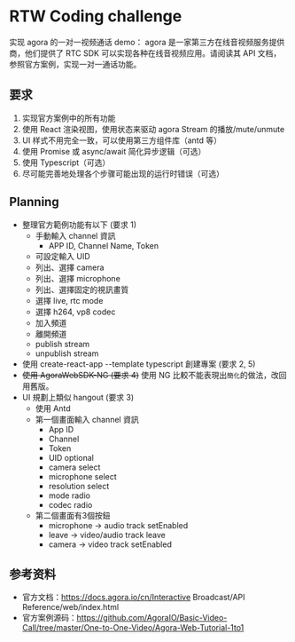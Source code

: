 # RTW Coding challenge

实现 agora 的一对一视频通话 demo： agora 是一家第三方在线音视频服务提供商，他们提供了 RTC SDK 可以实现各种在线音视频应用。请阅读其 API 文档，参照官方案例，实现一对一通话功能。

## 要求

1. 实现官方案例中的所有功能
2. 使用 React 渲染视图，使用状态来驱动 agora Stream 的播放/mute/unmute
3. UI 样式不用完全一致，可以使用第三方组件库（antd 等）
4. 使用 Promise 或 async/await 简化异步逻辑（可选）
5. 使用 Typescript（可选）
6. 尽可能完善地处理各个步骤可能出现的运行时错误（可选）

## Planning

* 整理官方範例功能有以下 (要求 1)
  * 手動輸入 channel 資訊
    * APP ID, Channel Name, Token
  * 可設定輸入 UID
  * 列出、選擇 camera
  * 列出、選擇 microphone
  * 列出、選擇固定的視訊畫質
  * 選擇 live, rtc mode
  * 選擇 h264, vp8 codec
  * 加入頻道
  * 離開頻道
  * publish stream
  * unpublish stream
* 使用 create-react-app --template typescript 創建專案 (要求 2, 5)
* ~~使用 AgoraWebSDK-NG (要求 4)~~ 使用 NG 比較不能表現出`簡化`的做法，改回用舊版。
* UI 規劃上類似 hangout (要求 3)
  * 使用 Antd
  * 第一個畫面輸入 channel 資訊
    * App ID
    * Channel
    * Token
    * UID optional
    * camera select
    * microphone select
    * resolution select
    * mode radio
    * codec radio
  * 第二個畫面有3個按鈕
    * microphone -> audio track setEnabled
    * leave -> video/audio track leave
    * camera -> video track setEnabled

## 参考资料

* 官方文档：https://docs.agora.io/cn/Interactive Broadcast/API Reference/web/index.html
* 官方案例源码：https://github.com/AgoraIO/Basic-Video-Call/tree/master/One-to-One-Video/Agora-Web-Tutorial-1to1
